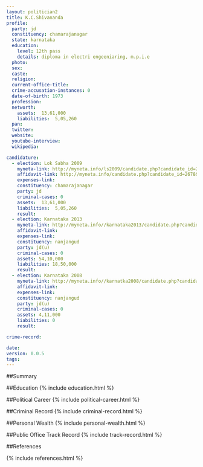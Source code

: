 ```yaml
---
layout: politician2
title: K.C.Shivananda
profile: 
  party: jd
  constituency: chamarajanagar
  state: karnataka
  education: 
    level: 12th pass
    details: diploma in electri engeeniaring, m.p.i.e
  photo: 
  sex: 
  caste: 
  religion: 
  current-office-title: 
  crime-accusation-instances: 0
  date-of-birth: 1973
  profession: 
  networth: 
    assets:  13,61,000
    liabilities:  5,05,260
  pan: 
  twitter: 
  website: 
  youtube-interview: 
  wikipedia: 

candidature: 
  - election: Lok Sabha 2009
    myneta-link: http://myneta.info/ls2009/candidate.php?candidate_id=2678
    affidavit-link: http://myneta.info/candidate.php?candidate_id=2678&scan=original
    expenses-link: 
    constituency: chamarajanagar 
    party: jd
    criminal-cases: 0
    assets:  13,61,000
    liabilities:  5,05,260
    result:  
  - election: Karnataka 2013
    myneta-link: http://myneta.info//karnataka2013/candidate.php?candidate_id=2584
    affidavit-link: 
    expenses-link: 
    constituency: nanjangud 
    party: jd(u)
    criminal-cases: 0
    assets: 54,10,000
    liabilities: 18,50,000
    result:  
  - election: Karnataka 2008
    myneta-link: http://myneta.info//karnatka2008/candidate.php?candidate_id=1786
    affidavit-link: 
    expenses-link: 
    constituency: nanjangud 
    party: jd(u)
    criminal-cases: 0
    assets: 4,11,000
    liabilities: 0
    result:  

crime-record: 

date: 
version: 0.0.5
tags: 
---
```

##Summary


##Education
{% include education.html %}


##Political Career
{% include political-career.html %}


##Criminal Record
{% include criminal-record.html %}


##Personal Wealth
{% include personal-wealth.html %}


##Public Office Track Record
{% include track-record.html %}


##References


{% include references.html %}